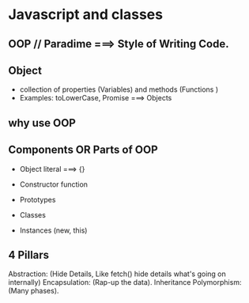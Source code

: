 # Javascript and classes

## OOP // Paradime ===> Style of Writing Code.

## Object
- collection of properties (Variables) and methods (Functions )
- Examples: toLowerCase, Promise ===> Objects

## why use OOP

## Components OR Parts of OOP
- Object literal ===> {}

- Constructor function
- Prototypes
- Classes
- Instances (new, this)


## 4 Pillars
Abstraction: (Hide Details, Like fetch() hide details what's going on internally)
Encapsulation: (Rap-up the data).
Inheritance
Polymorphism: (Many phases).